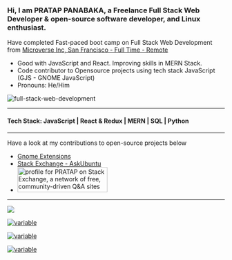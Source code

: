 ### Hi, I am PRATAP PANABAKA, a Freelance Full Stack Web Developer & open-source software developer, and Linux enthusiast.
Have completed Fast-paced boot camp on Full Stack Web Development from <a href='https://microverse.org'>Microverse Inc, San Francisco - Full Time - Remote</a>
- Good with JavaScript and React. Improving skills in MERN Stack.
- Code contributor to Opensource projects using tech stack JavaScript (GJS - GNOME JavaScript)
- Pronouns: He/Him

![full-stack-web-development](https://user-images.githubusercontent.com/40719899/205479251-ffba5354-583f-491b-a1ef-ce919083e2b1.gif)

---

#### Tech Stack: JavaScript | React & Redux | MERN | SQL | Python

---

Have a look at my contributions to open-source projects below
- [Gnome Extensions](https://extensions.gnome.org/accounts/profile/PRATAP)
- [Stack Exchange - AskUbuntu](https://askubuntu.com/users/739431/pratap)
- <a href="https://stackexchange.com/users/11820090" target="_blank" rel="noopener"><img src="https://stackexchange.com/users/flair/11820090.png" width="208" height="58" alt="profile for PRATAP on Stack Exchange, a network of free, community-driven Q&amp;A sites" title="profile for PRATAP on Stack Exchange, a network of free, community-driven Q&amp;A sites"></a>

---

![](https://komarev.com/ghpvc/?username=PRATAP-KUMAR)

[![variable](https://github-readme-stats.vercel.app/api?username=PRATAP-KUMAR&theme=radical&show_icons=true&count_private=true)](https://github.com/anuraghazra/github-readme-stats)

[![variable](http://github-readme-streak-stats.herokuapp.com?user=PRATAP-KUMAR&theme=merko)](https://git.io/streak-stats)

[![variable](https://github-readme-stats.vercel.app/api/top-langs/?username=PRATAP-KUMAR&layout=compact)](https://github.com/anuraghazra/github-readme-stats)

